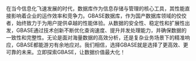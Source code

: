 在当今信息化飞速发展的时代，数据库作为信息存储与管理的核心工具，其性能直接影响着企业的运作效率和竞争力。GBASE数据库，作为国产数据库领域的佼佼者，始终致力于为用户提供卓越的性能体验。从数据的安全性、稳定性和扩展性出发，GBASE通过技术创新不断优化查询速度、提升并发处理能力，并确保数据的一致性和完整性。无论是面对海量数据的高效分析，还是复杂业务场景下的精准响应，GBASE都能游刃有余地应对。我们相信，选择GBASE就是选择了更高效、更可靠的未来。立即探索GBASE，让数据价值最大化！